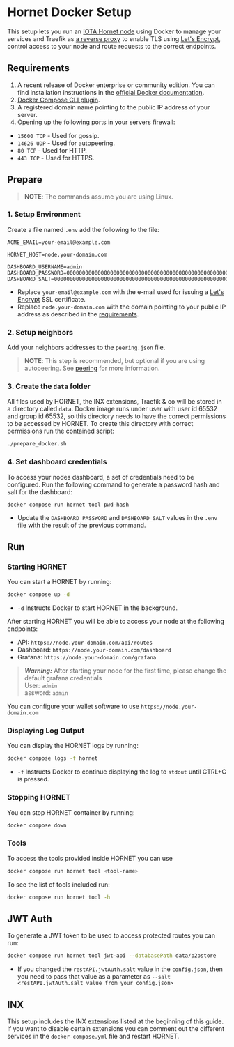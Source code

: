 # Hornet Docker Setup
This setup lets you run an [IOTA Hornet node](https://wiki.iota.org/hornet/welcome) using Docker to manage your services and Traefik as [a reverse proxy](https://en.wikipedia.org/wiki/Reverse_proxy) to enable TLS using [Let's Encrypt](https://letsencrypt.org/), control access to your node and route requests to the correct endpoints.

## Requirements
1. A recent release of Docker enterprise or community edition. You can find installation instructions in the [official Docker documentation](https://docs.docker.com/engine/install/).
2. [Docker Compose CLI plugin](https://docs.docker.com/compose/install/compose-plugin/).
3. A registered domain name pointing to the public IP address of your server.
4. Opening up the following ports in your servers firewall:
  - `15600 TCP` - Used for gossip.
  - `14626 UDP` - Used for autopeering.
  - `80 TCP` - Used for HTTP.
  - `443 TCP` - Used for HTTPS.

## Prepare

> **NOTE**: The commands assume you are using Linux.

### 1. Setup Environment

Create a file named `.env` add the following to the file:

```
ACME_EMAIL=your-email@example.com

HORNET_HOST=node.your-domain.com

DASHBOARD_USERNAME=admin
DASHBOARD_PASSWORD=0000000000000000000000000000000000000000000000000000000000000000
DASHBOARD_SALT=0000000000000000000000000000000000000000000000000000000000000000
```

* Replace `your-email@example.com` with the e-mail used for issuing a [Let's Encrypt](https://letsencrypt.org) SSL certificate.
* Replace `node.your-domain.com` with the domain pointing to your public IP address as described in the [requirements](#requirements).

### 2. Setup neighbors

Add your neighbors addresses to the `peering.json` file.

> **NOTE**:
> This step is recommended, but optional if you are using autopeering.
> See [peering](../references/peering.md) for more information.


### 3. Create the `data` folder

All files used by HORNET, the INX extensions, Traefik & co will be stored in a directory called `data`.
Docker image runs under user with user id 65532 and group id 65532, so this directory needs to have the correct permissions to be accessed by HORNET.
To create this directory with correct permissions run the contained script:

```sh
./prepare_docker.sh
```

### 4. Set dashboard credentials

To access your nodes dashboard, a set of credentials need to be configured.
Run the following command to generate a password hash and salt for the dashboard:

```
docker compose run hornet tool pwd-hash
```

* Update the `DASHBOARD_PASSWORD` and `DASHBOARD_SALT` values in the `.env` file with the result of the previous command.

## Run

### Starting HORNET

You can start a HORNET by running:

```sh
docker compose up -d
```

* `-d` Instructs Docker to start HORNET in the background.

After starting HORNET you will be able to access your node at the following endpoints:
- API: `https://node.your-domain.com/api/routes`
- Dashboard: `https://node.your-domain.com/dashboard`
- Grafana: `https://node.your-domain.com/grafana`

> **_Warning:_**
> After starting your node for the first time, please change the default grafana credentials<br />
> User: `admin`<br />
> assword: `admin`

You can configure your wallet software to use `https://node.your-domain.com`

### Displaying Log Output

You can display the HORNET logs by running:
```sh
docker compose logs -f hornet
```

* `-f`
  Instructs Docker to continue displaying the log to `stdout` until CTRL+C is pressed.

### Stopping HORNET

You can stop HORNET container by running:
```sh
docker compose down
```

### Tools

To access the tools provided inside HORNET you can use
```sh
docker compose run hornet tool <tool-name>
```

To see the list of tools included run:
```sh
docker compose run hornet tool -h
```

## JWT Auth

To generate a JWT token to be used to access protected routes you can run:
```sh
docker compose run hornet tool jwt-api --databasePath data/p2pstore
```

* If you changed the `restAPI.jwtAuth.salt` value in the `config.json`, then you need to pass that value as a parameter as `--salt <restAPI.jwtAuth.salt value from your config.json>`

## INX

This setup includes the INX extensions listed at the beginning of this guide.
If you want to disable certain extensions you can comment out the different services in the `docker-compose.yml` file and restart HORNET.

